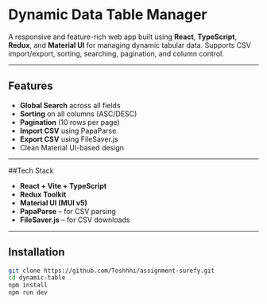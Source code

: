 # Dynamic Data Table Manager

A responsive and feature-rich web app built using **React**, **TypeScript**, **Redux**, and **Material UI** for managing dynamic tabular data. Supports CSV import/export, sorting, searching, pagination, and column control.

---

## Features

- **Global Search** across all fields
-  **Sorting** on all columns (ASC/DESC)
-  **Pagination** (10 rows per page)
- **Import CSV** using PapaParse
- **Export CSV** using FileSaver.js
- Clean Material UI-based design

---

##Tech Stack

- **React + Vite + TypeScript**
- **Redux Toolkit**
- **Material UI (MUI v5)**
- **PapaParse** – for CSV parsing
- **FileSaver.js** – for CSV downloads

---

## Installation

```bash
git clone https://github.com/Toshhhi/assignment-surefy.git
cd dynamic-table
npm install
npm run dev
